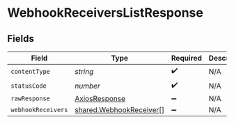 # WebhookReceiversListResponse


## Fields

| Field                                                              | Type                                                               | Required                                                           | Description                                                        |
| ------------------------------------------------------------------ | ------------------------------------------------------------------ | ------------------------------------------------------------------ | ------------------------------------------------------------------ |
| `contentType`                                                      | *string*                                                           | :heavy_check_mark:                                                 | N/A                                                                |
| `statusCode`                                                       | *number*                                                           | :heavy_check_mark:                                                 | N/A                                                                |
| `rawResponse`                                                      | [AxiosResponse](https://axios-http.com/docs/res_schema)            | :heavy_minus_sign:                                                 | N/A                                                                |
| `webhookReceivers`                                                 | [shared.WebhookReceiver](../../models/shared/webhookreceiver.md)[] | :heavy_minus_sign:                                                 | N/A                                                                |
